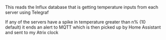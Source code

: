 This reads the Influx database that is getting temperature inputs from each server using Telegraf

If any of the servers have a spike in temperature greater than n% (10 default)
it ends an alert to MQTT which is then picked up by Home Assistant and sent to my Atrix clock
